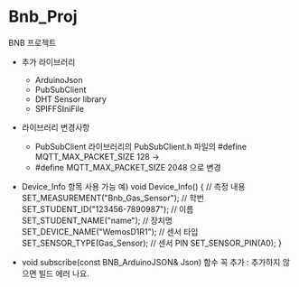 # Bnb_Proj
BNB 프로젝트
* 추가 라이브러리
  * ArduinoJson
  * PubSubClient 
  * DHT Sensor library
  * SPIFFSIniFile

* 라이브러리 변경사항
  * PubSubClient 라이브러리의 PubSubClient.h 파일의 #define MQTT_MAX_PACKET_SIZE 128 -> 
  * #define MQTT_MAX_PACKET_SIZE 2048 으로 변경
  
- Device_Info 항목 사용 가능
예)
void Device_Info() {
	// 측정 내용
	SET_MEASUREMENT("Bnb_Gas_Sensor");
	// 학번
	SET_STUDENT_ID("123456-7890987");
	// 이름
	SET_STUDENT_NAME("name");
	// 장치명
	SET_DEVICE_NAME("WemosD1R1");
	// 센서 타입
	SET_SENSOR_TYPE(Gas_Sensor);
	// 센서 PIN
	SET_SENSOR_PIN(A0);
}

- void subscribe(const BNB_ArduinoJSON& Json) 함수 꼭 추가 : 추가하지 않으면 빌드 에러 나요.

